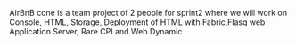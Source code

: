 AirBnB cone is a team project of 2 people for sprint2 where we will work on Console, HTML, Storage, Deployment of HTML with Fabric,Flasq web Application Server, Rare CPI and Web Dynamic
